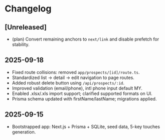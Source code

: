 # Changelog

## [Unreleased]

- (plan) Convert remaining anchors to `next/link` and disable prefetch for stability.

## 2025-09-18

- Fixed route collisions: removed `app/prospects/[id]/route.ts`.
- Standardized list -> detail -> edit navigation to page routes.
- Added robust delete button using `/api/prospects/:id`.
- Improved validation (email/phone), intl phone input default MY.
- Enabled .xlsx/.xls import support; clarified supported formats on UI.
- Prisma schema updated with firstName/lastName; migrations applied.

## 2025-09-15

- Bootstrapped app: Next.js + Prisma + SQLite, seed data, 5-key touches generation.
